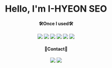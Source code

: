 <div align="center">
  <h1>Hello, I'm I-HYEON SEO</h1>
  <div>
    <h4>🛠️Once I used🛠️</h4>
    <img src="https://img.shields.io/badge/Python-3766AB?style=flat-square&logo=Python&logoColor=white"/>
    <img src="https://img.shields.io/badge/JavaScript-F7DF1E?style=flat-square&logo=javascript&logoColor=black"/>
    <img src="https://img.shields.io/badge/Node.js-339933?style=flat-square&logo=nodedotjs&logoColor=white"/>
    <img src="https://img.shields.io/badge/React-61DAFB?style=flat-square&logo=React&logoColor=white"/>
    <img src="https://img.shields.io/badge/Django-092E20?style=flat-square&logo=Django&logoColor=white"/>
    <img src="https://img.shields.io/badge/Vue.js-4FC08D?style=flat-square&logo=Vue.js&logoColor=white"/>
  </div>
  <div>
    <h4>🙂Contact🙂</h4>   
    <a href="https://spacegg.tistory.com/"><img src="https://img.shields.io/badge/tistory-FF6000?style=flat-square&logo=Tistory&logoColor=white&link=https://spacegg.tistory.com/"/></a>
    <a href="https://www.instagram.com/ssafycial_9reat/"><img src="https://img.shields.io/badge/instagram-E4405F?style=flat-square&logo=Instagram&logoColor=white&link=https://www.instagram.com/ssafycial_9reat/"/></a>
  </div>
</div>
